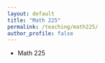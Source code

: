 ```yaml
---
layout: default
title: "Math 225"
permalink: /teaching/math225/
author_profile: false
---
```


* Math 225
